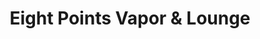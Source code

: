 ---
title: "Eight Points Vapor & Lounge"
url: /lynn-haven/eight-points-vapor-und-lounge/
shop: E-Zigaretten
---